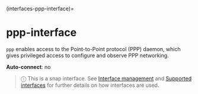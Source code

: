 (interfaces-ppp-interface)=
# ppp-interface

`ppp` enables access to the Point-to-Point protocol (PPP) daemon, which gives privileged access to configure and observe PPP networking.

**Auto-connect**: no

> ⓘ  This is a snap interface. See [Interface management](/) and [Supported interfaces](/interfaces/index) for further details on how interfaces are used.

